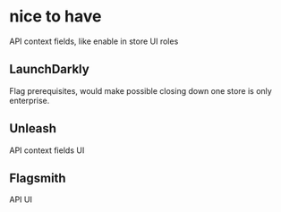 # nice to have

API
context fields, like enable in store
UI
roles

## LaunchDarkly

Flag prerequisites, would make possible closing down one store is only enterprise.

## Unleash

API
context fields
UI


## Flagsmith

API
UI
